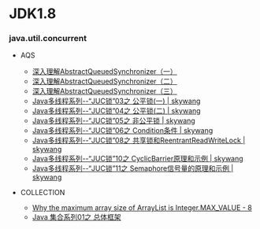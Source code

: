 # JDK1.8
### java.util.concurrent
- AQS
  - [深入理解AbstractQueuedSynchronizer（一）](http://ideabuffer.cn/2017/03/15/%E6%B7%B1%E5%85%A5%E7%90%86%E8%A7%A3AbstractQueuedSynchronizer%EF%BC%88%E4%B8%80%EF%BC%89/)
  - [深入理解AbstractQueuedSynchronizer（二）](http://ideabuffer.cn/2017/03/19/%E6%B7%B1%E5%85%A5%E7%90%86%E8%A7%A3AbstractQueuedSynchronizer%EF%BC%88%E4%BA%8C%EF%BC%89/)
  - [深入理解AbstractQueuedSynchronizer（三）](http://ideabuffer.cn/2017/03/20/%E6%B7%B1%E5%85%A5%E7%90%86%E8%A7%A3AbstractQueuedSynchronizer%EF%BC%88%E4%B8%89%EF%BC%89/)
  - [Java多线程系列--“JUC锁”03之 公平锁(一) | skywang](http://wangkuiwu.github.io/2012/08/13/juc-lock03/)
  - [Java多线程系列--“JUC锁”04之 公平锁(二) | skywang](http://wangkuiwu.github.io/2012/08/13/juc-lock04/)
  - [Java多线程系列--“JUC锁”05之 非公平锁 | skywang](http://wangkuiwu.github.io/2012/08/13/juc-lock05/)
  - [Java多线程系列--“JUC锁”06之 Condition条件 | skywang](http://wangkuiwu.github.io/2012/08/13/juc-lock06/)
  - [Java多线程系列--“JUC锁”08之 共享锁和ReentrantReadWriteLock | skywang](http://wangkuiwu.github.io/2012/08/13/juc-lock08/)
  - [Java多线程系列--“JUC锁”10之 CyclicBarrier原理和示例 | skywang](http://wangkuiwu.github.io/2012/08/13/juc-lock10/)
  - [Java多线程系列--“JUC锁”11之 Semaphore信号量的原理和示例 | skywang](http://wangkuiwu.github.io/2012/08/13/juc-lock11/)

- COLLECTION
  - [Why the maximum array size of ArrayList is Integer.MAX\_VALUE - 8](https://stackoverflow.com/questions/35756277/why-the-maximum-array-size-of-arraylist-is-integer-max-value-8)
  - [Java 集合系列01之 总体框架](http://wangkuiwu.github.io/2012/02/01/collection-01-summary/)
